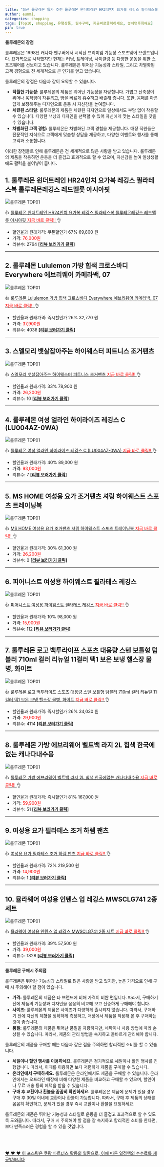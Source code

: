 ```yaml
---
title: "최신 룰루레몬 특가 추천 룰루레몬 윈더트레인 HR24인치 요가복 레깅스 필라테스복 룰루레몬레깅스 레드멜롯 아시아핏 비교 장점"
author: eunmi.
categories: shopping
tags: [Top10, shopping, 유행상품, 필수구매, 지금바로클릭하세요, 놓치면후회해요]
pin: true
---
```

**룰루레몬의 장점**

룰루레몬은 1998년 캐나다 밴쿠버에서 시작된 프리미엄 기능성 스포츠웨어 브랜드입니다. 요가복으로 시작했지만 현재는 러닝, 트레이닝, 사이클링 등 다양한 운동을 위한 스포츠웨어를 선보이고 있습니다. 룰루레몬은 뛰어난 기능성과 스타일, 그리고 차별화된 고객 경험으로 전 세계적으로 큰 인기를 얻고 있습니다.

룰루레몬의 장점은 다음과 같이 요약할 수 있습니다.

* **탁월한 기능성:** 룰루레몬의 제품은 뛰어난 기능성을 자랑합니다. 가볍고 신축성이 뛰어나 움직임이 자유롭고, 땀을 빠르게 흡수하고 배출해 줍니다. 또한, 몸매를 아름답게 보정해주는 디자인으로 운동 시 자신감을 높여줍니다.
* **세련된 스타일:** 룰루레몬의 제품은 세련된 디자인으로 일상에서도 부담 없이 착용할 수 있습니다. 다양한 색상과 디자인을 선택할 수 있어 자신에게 맞는 스타일을 찾을 수 있습니다.
* **차별화된 고객 경험:** 룰루레몬은 차별화된 고객 경험을 제공합니다. 매장 직원들은 전문적인 지식으로 고객에게 맞춤형 상담을 제공하고, 다양한 이벤트와 행사를 통해 고객과 소통합니다.

이러한 장점들로 인해 룰루레몬은 전 세계적으로 많은 사랑을 받고 있습니다. 룰루레몬의 제품을 착용하면 운동을 더 즐겁고 효과적으로 할 수 있으며, 자신감을 높여 일상생활에도 활력을 불어넣어 줍니다.

   

## 1. 룰루레몬 윈더트레인 HR24인치 요가복 레깅스 필라테스복 룰루레몬레깅스 레드멜롯 아시아핏

![룰루레몬 TOP01](https://thumbnail9.coupangcdn.com/thumbnails/remote/230x230ex/image/vendor_inventory/c3e1/a983f49f85260664fa4aabbda8e4e72742ce16b9128ce37ec7e162913ec5.png)


👍 [룰루레몬 윈더트레인 HR24인치 요가복 레깅스 필라테스복 룰루레몬레깅스 레드멜롯 아시아핏 <font color=red> 지금 바로 클릭!! </font> ](https://link.coupang.com/re/AFFSDP?lptag=AF3617701&subid=GithubCoopas&pageKey=7676010018&traceid=V0-153&itemId=20490260913&vendorItemId=87568888400) 👌 


- 할인율과 원래가격: 쿠폰할인가 67%  69,800   원
- 가격: <span style='color:red'>76,000원</span>
- 리뷰수: 2764  [**[리뷰 보러가기 클릭]**](https://link.coupang.com/re/AFFSDP?lptag=AF3617701&subid=GithubCoopas&pageKey=7676010018&traceid=V0-153&itemId=20490260913&vendorItemId=87568888400)

---


   

## 2. 룰루레몬 Lululemon 가방 힙색 크로스바디 Everywhere 에브리웨어 카메라백, 07

![룰루레몬 TOP01](https://thumbnail8.coupangcdn.com/thumbnails/remote/230x230ex/image/vendor_inventory/85ee/1e0e40dc3e1f61414595cfb4df8fd2904a211667b4adbb25296ed7f38572.jpg)


👍 [룰루레몬 Lululemon 가방 힙색 크로스바디 Everywhere 에브리웨어 카메라백, 07 <font color=red> 지금 바로 클릭!! </font> ](https://link.coupang.com/re/AFFSDP?lptag=AF3617701&subid=GithubCoopas&pageKey=7542437741&traceid=V0-153&itemId=19831117462&vendorItemId=86932847678) 👌 


- 할인율과 원래가격: 즉시할인가 26%  32,770   원
- 가격: <span style='color:red'>37,900원</span>
- 리뷰수: 4038  [**[리뷰 보러가기 클릭]**](https://link.coupang.com/re/AFFSDP?lptag=AF3617701&subid=GithubCoopas&pageKey=7542437741&traceid=V0-153&itemId=19831117462&vendorItemId=86932847678)

---


   

## 3. 스멜모리 뱃살잡아주는 하이웨스터 피트니스 조거팬츠

![룰루레몬 TOP01](https://thumbnail10.coupangcdn.com/thumbnails/remote/230x230ex/image/vendor_inventory/da1d/b95e135918d362d700574c7d8113348fffa8987b6cfb27dce4e32a4637f9.jpg)


👍 [스멜모리 뱃살잡아주는 하이웨스터 피트니스 조거팬츠 <font color=red> 지금 바로 클릭!! </font> ](https://link.coupang.com/re/AFFSDP?lptag=AF3617701&subid=GithubCoopas&pageKey=7168626195&traceid=V0-153&itemId=18055130871&vendorItemId=85209104277) 👌 


- 할인율과 원래가격: 33%  78,900   원
- 가격: <span style='color:red'>26,200원</span>
- 리뷰수: 10  [**[리뷰 보러가기 클릭]**](https://link.coupang.com/re/AFFSDP?lptag=AF3617701&subid=GithubCoopas&pageKey=7168626195&traceid=V0-153&itemId=18055130871&vendorItemId=85209104277)

---


   

## 4. 룰루레몬 여성 얼라인 하이라이즈 레깅스 C (LU004AZ-0WA)

![룰루레몬 TOP01](https://thumbnail6.coupangcdn.com/thumbnails/remote/230x230ex/image/vendor_inventory/fe9b/5eb47356f4b67545f2ce4186b5d4ab9553c5c15bef03158d956f2c9ec344.jpg)


👍 [룰루레몬 여성 얼라인 하이라이즈 레깅스 C (LU004AZ-0WA) <font color=red> 지금 바로 클릭!! </font> ](https://link.coupang.com/re/AFFSDP?lptag=AF3617701&subid=GithubCoopas&pageKey=6475995611&traceid=V0-153&itemId=14154456945&vendorItemId=81400918048) 👌 


- 할인율과 원래가격: 40%  89,000   원
- 가격: <span style='color:red'>93,000원</span>
- 리뷰수: 7  [**[리뷰 보러가기 클릭]**](https://link.coupang.com/re/AFFSDP?lptag=AF3617701&subid=GithubCoopas&pageKey=6475995611&traceid=V0-153&itemId=14154456945&vendorItemId=81400918048)

---


   

## 5. MS HOME 여성용 요가 조거팬츠 셔링 하이웨스트 스포츠 트레이닝복

![룰루레몬 TOP01](https://thumbnail9.coupangcdn.com/thumbnails/remote/230x230ex/image/vendor_inventory/e250/8572ff55df97523cd713f1b5906a5983d60c9d41b4c19fb583c12504a831.png)


👍 [MS HOME 여성용 요가 조거팬츠 셔링 하이웨스트 스포츠 트레이닝복 <font color=red> 지금 바로 클릭!! </font> ](https://link.coupang.com/re/AFFSDP?lptag=AF3617701&subid=GithubCoopas&pageKey=7207975418&traceid=V0-153&itemId=18233911570&vendorItemId=85381183042) 👌 


- 할인율과 원래가격: 30%  61,300   원
- 가격: <span style='color:red'>26,200원</span>
- 리뷰수: 0  [**[리뷰 보러가기 클릭]**](https://link.coupang.com/re/AFFSDP?lptag=AF3617701&subid=GithubCoopas&pageKey=7207975418&traceid=V0-153&itemId=18233911570&vendorItemId=85381183042)

---


   

## 6. 피어니스트 여성용 하이웨스트 필라테스 레깅스

![룰루레몬 TOP01](https://thumbnail8.coupangcdn.com/thumbnails/remote/230x230ex/image/rs_quotation_api/8nxcqxlx/998f704c6b3c425faeac4a70a91f0b5b.jpg)


👍 [피어니스트 여성용 하이웨스트 필라테스 레깅스 <font color=red> 지금 바로 클릭!! </font> ](https://link.coupang.com/re/AFFSDP?lptag=AF3617701&subid=GithubCoopas&pageKey=7097516476&traceid=V0-153&itemId=17706474183&vendorItemId=84871357797) 👌 


- 할인율과 원래가격: 10%  98,000   원
- 가격: <span style='color:red'>15,900원</span>
- 리뷰수: 112  [**[리뷰 보러가기 클릭]**](https://link.coupang.com/re/AFFSDP?lptag=AF3617701&subid=GithubCoopas&pageKey=7097516476&traceid=V0-153&itemId=17706474183&vendorItemId=84871357797)

---


   

## 7. 룰루레몬 로고 백투라이프 스포츠 대용량 스텐 보틀형 텀블러 710ml 컬러 리뉴얼 11컬러 택1 보온 보냉 헬스장 물병, 화이트

![룰루레몬 TOP01](https://thumbnail6.coupangcdn.com/thumbnails/remote/230x230ex/image/vendor_inventory/1adb/a59e5b203f145cd2ef84d884a3cdfb60e40dc0c263ca2c71b5f6ae5f41ee.jpg)


👍 [룰루레몬 로고 백투라이프 스포츠 대용량 스텐 보틀형 텀블러 710ml 컬러 리뉴얼 11컬러 택1 보온 보냉 헬스장 물병, 화이트 <font color=red> 지금 바로 클릭!! </font> ](https://link.coupang.com/re/AFFSDP?lptag=AF3617701&subid=GithubCoopas&pageKey=7501049536&traceid=V0-153&itemId=19635391684&vendorItemId=87330459652) 👌 


- 할인율과 원래가격: 즉시할인가 26%  34,030   원
- 가격: <span style='color:red'>29,900원</span>
- 리뷰수: 4114  [**[리뷰 보러가기 클릭]**](https://link.coupang.com/re/AFFSDP?lptag=AF3617701&subid=GithubCoopas&pageKey=7501049536&traceid=V0-153&itemId=19635391684&vendorItemId=87330459652)

---


   

## 8. 룰루레몬 가방 에브리웨어 벨트백 라지 2L 힙색 한국에없는 캐나다내수용

![룰루레몬 TOP01](https://thumbnail7.coupangcdn.com/thumbnails/remote/230x230ex/image/vendor_inventory/efdf/bab31f02da172c633be016412ecbfc743d07134b849e7f72d51c608aaddf.png)


👍 [룰루레몬 가방 에브리웨어 벨트백 라지 2L 힙색 한국에없는 캐나다내수용 <font color=red> 지금 바로 클릭!! </font> ](https://link.coupang.com/re/AFFSDP?lptag=AF3617701&subid=GithubCoopas&pageKey=7612229080&traceid=V0-153&itemId=20163580180&vendorItemId=87233052087) 👌 


- 할인율과 원래가격: 즉시할인가 81%  167,000   원
- 가격: <span style='color:red'>59,900원</span>
- 리뷰수: 51  [**[리뷰 보러가기 클릭]**](https://link.coupang.com/re/AFFSDP?lptag=AF3617701&subid=GithubCoopas&pageKey=7612229080&traceid=V0-153&itemId=20163580180&vendorItemId=87233052087)

---


   

## 9. 여성용 요가 필라테스 조거 하렘 팬츠

![룰루레몬 TOP01](https://thumbnail7.coupangcdn.com/thumbnails/remote/230x230ex/image/vendor_inventory/6c93/108b5efebc5fd8f639427eacddd7cb4cbfd7c270413210eb7e7be09ad409.jpg)


👍 [여성용 요가 필라테스 조거 하렘 팬츠 <font color=red> 지금 바로 클릭!! </font> ](https://link.coupang.com/re/AFFSDP?lptag=AF3617701&subid=GithubCoopas&pageKey=7646938980&traceid=V0-153&itemId=20335921624&vendorItemId=86851085595) 👌 


- 할인율과 원래가격: 72%  219,500   원
- 가격: <span style='color:red'>14,900원</span>
- 리뷰수: 1  [**[리뷰 보러가기 클릭]**](https://link.coupang.com/re/AFFSDP?lptag=AF3617701&subid=GithubCoopas&pageKey=7646938980&traceid=V0-153&itemId=20335921624&vendorItemId=86851085595)

---


   

## 10. 뮬라웨어 여성용 인텐스 업 레깅스 MWSCLG741 2종 세트

![룰루레몬 TOP01](https://thumbnail7.coupangcdn.com/thumbnails/remote/230x230ex/image/retail/images/709661384409583-c2d8adc1-ca0e-4520-9240-29429e007f51.jpg)


👍 [뮬라웨어 여성용 인텐스 업 레깅스 MWSCLG741 2종 세트 <font color=red> 지금 바로 클릭!! </font> ](https://link.coupang.com/re/AFFSDP?lptag=AF3617701&subid=GithubCoopas&pageKey=7345078901&traceid=V0-153&itemId=18888019822&vendorItemId=86004788551) 👌 


- 할인율과 원래가격: 39%  57,500   원
- 가격: <span style='color:red'>39,000원</span>
- 리뷰수: 1828  [**[리뷰 보러가기 클릭]**](https://link.coupang.com/re/AFFSDP?lptag=AF3617701&subid=GithubCoopas&pageKey=7345078901&traceid=V0-153&itemId=18888019822&vendorItemId=86004788551)

---
**룰루레몬 구매시 주의점**

룰루레몬은 뛰어난 기능성과 스타일로 많은 사랑을 받고 있지만, 높은 가격으로 인해 구매 시 주의해야 할 점이 있습니다.

* **가격:** 룰루레몬의 제품은 타 브랜드에 비해 가격이 비싼 편입니다. 따라서, 구매하기 전에 제품의 기능성과 디자인을 꼼꼼히 비교해 보고 신중하게 구매해야 합니다.
* **사이즈:** 룰루레몬의 제품은 사이즈가 다양하게 출시되지 않습니다. 따라서, 구매하기 전에 자신의 체형을 정확하게 측정하고, 매장에서 제품을 착용해 본 후 구매하는 것이 좋습니다.
* **품질:** 룰루레몬의 제품은 뛰어난 품질을 자랑하지만, 세탁이나 사용 방법에 따라 손상될 수 있습니다. 따라서, 제품의 관리 방법을 숙지하고 올바르게 관리해야 합니다.

룰루레몬의 제품을 구매할 때는 다음과 같은 점을 주의하면 합리적인 소비를 할 수 있습니다.

* **세일이나 할인 행사를 이용하세요.** 룰루레몬은 정기적으로 세일이나 할인 행사를 진행합니다. 따라서, 이때를 이용하면 보다 저렴하게 제품을 구매할 수 있습니다.
* **온라인에서 구매하세요.** 룰루레몬은 온라인에서도 제품을 구매할 수 있습니다. 온라인에서는 오프라인 매장에 비해 다양한 제품을 비교하고 구매할 수 있으며, 할인이나 무료 배송 등의 혜택을 받을 수 있습니다.
* **구매 후 교환이나 환불을 꼼꼼히 확인하세요.** 룰루레몬은 제품에 문제가 있을 경우 구매 후 30일 이내에 교환이나 환불이 가능합니다. 따라서, 구매 후 제품의 상태를 꼼꼼히 확인하고, 문제가 있을 경우 즉시 교환이나 환불을 요청하세요.

룰루레몬의 제품은 뛰어난 기능성과 스타일로 운동을 더 즐겁고 효과적으로 할 수 있도록 도와줍니다. 따라서, 구매 시 주의해야 할 점을 잘 숙지하고 합리적인 소비를 한다면, 보다 만족스러운 경험을 할 수 있을 것입니다.<br><br><br><br><br> [ ❤ ❤ ❤ 이 포스팅은 쿠팡 파트너스 활동의 일환으로, 이에 따른 일정액의 수수료를 제공받습니다](https://link.coupang.com/a/bcEFyh)